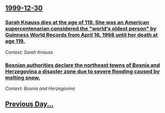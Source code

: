 ## [1999-12-30](/news/1999/12/30/index.md)

### [ Sarah Knauss dies at the age of 119. She was an American supercentenarian considered the "world's oldest person" by Guinness World Records from April 16, 1998 until her death at age 119.](/news/1999/12/30/sarah-knauss-dies-at-the-age-of-119-she-was-an-american-supercentenarian-considered-the-world-s-oldest-person-by-guinness-world-records.md)
_Context: Sarah Knauss_

### [ Bosnian authorities declare the northeast towns of Bosnia and Herzegovina a disaster zone due to severe flooding caused by melting snow. ](/news/1999/12/30/bosnian-authorities-declare-the-northeast-towns-of-bosnia-and-herzegovina-a-disaster-zone-due-to-severe-flooding-caused-by-melting-snow.md)
_Context: Bosnia and Herzegovina_

## [Previous Day...](/news/1999/12/29/index.md)

